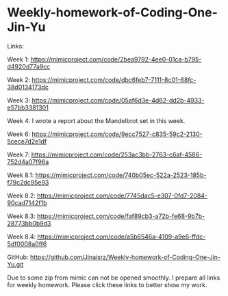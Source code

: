 # Weekly-homework-of-Coding-One-Jin-Yu

Links:

Week 1: https://mimicproject.com/code/2bea9792-4ee0-01ca-b795-d4920d77a9cc

Week 2: https://mimicproject.com/code/dbc6feb7-7111-8c01-68fc-38d0134173dc

Week 3: https://mimicproject.com/code/05af6d3e-4d62-dd2b-4933-e57bb3381301

Week 4: I wrote a report about the Mandelbrot set in this week.

Week 6: https://mimicproject.com/code/9ecc7527-c835-59c2-2130-5cece7d2e1df

Week 7: https://mimicproject.com/code/253ac3bb-2763-c6af-4586-752d4a07f96a

Week 8.1: https://mimicproject.com/code/740b05ec-522a-2523-185b-f79c2dc95e93

Week 8.2: https://mimicproject.com/code/7745dac5-e307-0fd7-2084-90cad7142f1b

Week 8.3: https://mimicproject.com/code/faf89cb3-a72b-fe68-9b7b-28773bb0b9d3

Week 8.4: https://mimicproject.com/code/a5b6546a-4109-a9e6-ffdc-5df0008a0ff6

GitHub: https://github.com/Jinaisrz/Weekly-homework-of-Coding-One-Jin-Yu.git

Due to some zip from mimic can not be opened smoothly. I prepare all links for weekly homework. Please click these links to better show my work.

